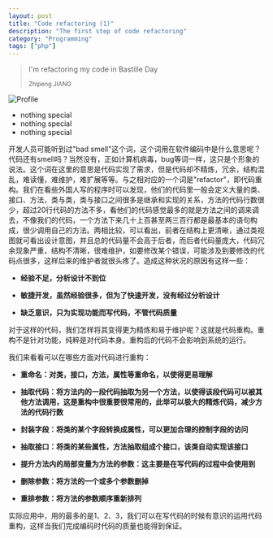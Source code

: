 ```yaml
---
layout: post
title: "Code refactoring (1)"
description: "The first step of code refactoring"
category: "Programming"
tags: ["php"]
---
```


<blockquote>
  <p>I'm refactoring my code in Bastille Day</p>
  <small>Zhipeng JIANG</small>
</blockquote>

![Profile](https://upload.wikimedia.org/wikipedia/commons/b/bf/Fireworks_on_the_Danube_Bastille_Day_2008.jpg)

- nothing special
- nothing special
- nothing special

开发人员可能听到过"bad smell"这个词，这个词用在软件编码中是什么意思呢？ 代码还有smell吗？当然没有，正如计算机病毒，bug等词一样，这只是个形象的说法。这个词在这里的意思是代码实现了需求，但是代码却不精炼，冗余，结构混乱，难读懂，难维护，难扩展等等。与之相对应的一个词是"refactor"，即代码重构。我们在看些外国人写的程序时可以发现，他们的代码里一般会定义大量的类、接口、方法，类与类，类与接口之间很多是继承和实现的关系，方法的代码行数很少，超过20行代码的方法不多，看他们的代码感觉最多的就是方法之间的调来调去，不像我们的代码，一个方法下来几十上百甚至两三百行都是最基本的语句构成，很少调用自己的方法。两相比较，可以看出，前者在结构上更清晰，通过类视图就可看出设计意图，并且总的代码量不会高于后者，而后者代码量庞大，代码冗余现象严重，结构不清晰，很难维护，如要修改某个错误，可能涉及到要修改的代码点很多，这样后来的维护者就很头疼了。造成这种状况的原因有这样一些：

- **经验不足，分析设计不到位**

- **敏捷开发，虽然经验很多，但为了快速开发，没有经过分析设计**

- **缺乏意识，只为实现功能而写代码，不管代码质量**


对于这样的代码，我们怎样将其变得更为精炼和易于维护呢？这就是代码重构。重构不是针对功能，纯粹是对代码本身。重构后的代码不会影响到系统的运行。

我们来看看可以在哪些方面对代码进行重构：


- **重命名：对类，接口，方法，属性等重命名，以使得更易理解**

- **抽取代码：将方法内的一段代码抽取为另一个方法，以使得该段代码可以被其他方法调用，这是重构中很重要很常用的，此举可以极大的精炼代码，减少方法的代码行数**

- **封装字段：将类的某个字段转换成属性，可以更加合理的控制字段的访问**

- **抽取接口：将类的某些属性，方法抽取组成个接口，该类自动实现该接口**

- **提升方法内的局部变量为方法的参数：这主要是在写代码的过程中会使用到**

- **删除参数：将方法的一个或多个参数删掉**

- **重排参数：将方法的参数顺序重新排列**

实际应用中，用的最多的是1、2、3，我们可以在写代码的时候有意识的运用代码重构，这样当我们完成编码时代码的质量也能得到保证。

